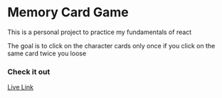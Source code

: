 # Memory Card Game
This is a personal project to practice my fundamentals of react

The goal is to click on the character cards only once if you click on the same card twice you loose

### Check it out
[Live Link](https://faizan-20.github.io/memory-card-game/)
